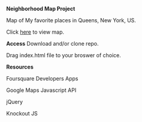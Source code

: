 **Neighborhood Map Project**

Map of My favorite places in Queens, New York, US.

Click <a href="https://lisamgoicochea.github.io/neighborhood-map/">here</a> to view map.

**Access**
Download and/or clone repo.

Drag index.html file to your broswer of choice.

**Resources**

Foursquare Developers Apps

Google Maps Javascript API

jQuery

Knockout JS

